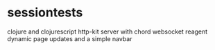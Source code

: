 # sessiontests
clojure and clojurescript http-kit server with chord websocket reagent dynamic page updates and a simple navbar
